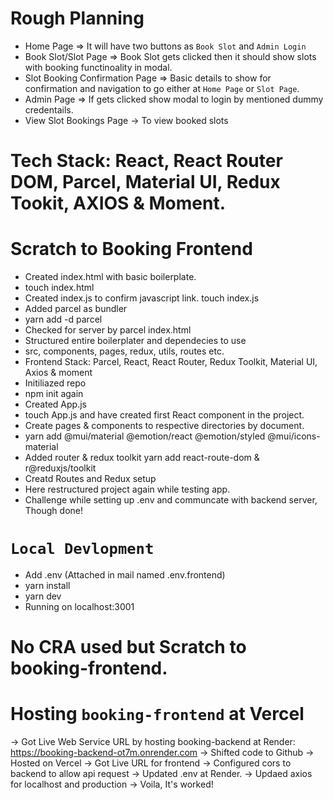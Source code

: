 # Rough Planning
- Home Page 
=> It will have two buttons as `Book Slot` and `Admin Login`
- Book Slot/Slot Page
=> Book Slot gets clicked then it should show slots with booking functinoality in modal.
- Slot Booking Confirmation Page
=> Basic details to show for confirmation and navigation to go either at `Home Page` or `Slot Page`.
- Admin Page
=> If gets clicked show modal to login by mentioned dummy credentails.
- View Slot Bookings Page
-> To view booked slots


# Tech Stack: React, React Router DOM, Parcel, Material UI, Redux Tookit, AXIOS & Moment.


# Scratch to Booking Frontend
- Created index.html with basic boilerplate.
- touch index.html
- Created index.js to confirm javascript link.
touch index.js
- Added parcel as bundler
- yarn add -d parcel
- Checked for server by parcel index.html
- Structured entire boilerplater and dependecies to use
- src, components, pages, redux, utils, routes etc.
- Frontend Stack: Parcel, React, React Router, Redux Toolkit, Material UI, Axios & moment
- Initiliazed repo
- npm init again
- Created App.js
- touch App.js and have created first React component in the project.
- Create pages & components to respective directories by document.
- yarn add @mui/material @emotion/react @emotion/styled @mui/icons-material
- Added router & redux toolkit
yarn add react-route-dom & r@reduxjs/toolkit 
- Creatd Routes and Redux setup
- Here restructured project again while testing app.
- Challenge while setting up .env and communcate with backend server, Though done!


# `Local Devlopment`
- Add .env (Attached in mail named .env.frontend)
- yarn install
- yarn dev
- Running on localhost:3001


# No CRA used but Scratch to booking-frontend.


# Hosting `booking-frontend` at Vercel
-> Got Live Web Service URL by hosting booking-backend at Render: https://booking-backend-ot7m.onrender.com
-> Shifted code to Github
-> Hosted on Vercel
-> Got Live URL for frontend
-> Configured cors to backend to allow api request
-> Updated .env at Render.
-> Updaed axios for localhost and production
-> Voila, It's worked!

